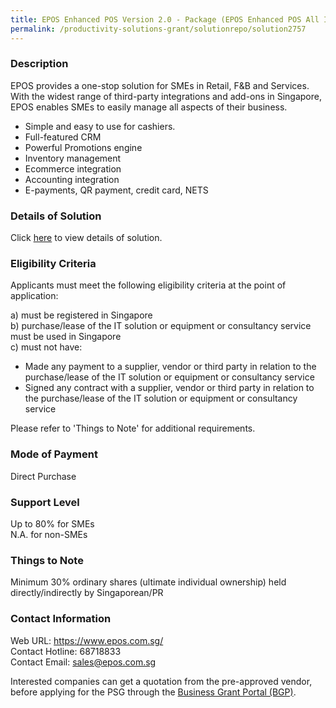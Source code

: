 ```yaml
---
title: EPOS Enhanced POS Version 2.0 - Package (EPOS Enhanced POS All In 1 - Tablet)
permalink: /productivity-solutions-grant/solutionrepo/solution2757
---
```


### Description

EPOS provides a one-stop solution for SMEs in Retail, F&B and Services. With the widest range of third-party integrations and add-ons in Singapore, EPOS enables SMEs to easily manage all aspects of their business. 
- Simple and easy to use for cashiers. 
- Full-featured CRM
- Powerful Promotions engine
- Inventory management
- Ecommerce integration 
- Accounting integration 
- E-payments, QR payment, credit card, NETS

### Details of Solution

Click <a href='https://www.gobusiness.gov.sg/images/psg/Desensitised_EPOS_Annex_3_28_Apr_2022_Part_6.pdf' target='_blank' rel='noopener'>here</a> to view details of solution.

### Eligibility Criteria

Applicants must meet the following eligibility criteria at the point of application:

a) must be registered in Singapore <br>
b) purchase/lease of the IT solution or equipment or consultancy service must be used in Singapore <br>
c) must not have:
- Made any payment to a supplier, vendor or third party in relation to the purchase/lease of the IT solution or equipment or consultancy service
- Signed any contract with a supplier, vendor or third party in relation to the purchase/lease of the IT solution or equipment or consultancy service

Please refer to 'Things to Note' for additional requirements.

### Mode of Payment
Direct Purchase

### Support Level
Up to 80% for SMEs <br>
N.A. for non-SMEs

### Things to Note
Minimum 30% ordinary shares (ultimate individual ownership) held directly/indirectly by Singaporean/PR

### Contact Information
Web URL: https://www.epos.com.sg/ <br>Contact Hotline: 68718833 <br>Contact Email: sales@epos.com.sg <br>

Interested companies can get a quotation from the pre-approved vendor, before applying for the PSG through the <a target='_blank' rel='noopener' href='https://www.businessgrants.gov.sg/'>Business Grant Portal (BGP)</a>.

